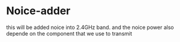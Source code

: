 # Noice-adder
this will be added noice into 2.4GHz band. and the noice power also depende on the component that we use to transmit
